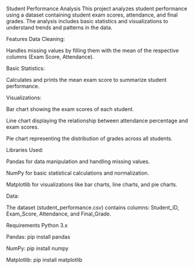 Student Performance Analysis
This project analyzes student performance using a dataset containing student exam scores, attendance, and final grades. The analysis includes basic statistics and visualizations to understand trends and patterns in the data.

Features
Data Cleaning:

Handles missing values by filling them with the mean of the respective columns (Exam Score, Attendance).

Basic Statistics:

Calculates and prints the mean exam score to summarize student performance.

Visualizations:

Bar chart showing the exam scores of each student.

Line chart displaying the relationship between attendance percentage and exam scores.

Pie chart representing the distribution of grades across all students.

Libraries Used:

Pandas for data manipulation and handling missing values.

NumPy for basic statistical calculations and normalization.

Matplotlib for visualizations like bar charts, line charts, and pie charts.

Data:

The dataset (student_performance.csv) contains columns: Student_ID, Exam_Score, Attendance, and Final_Grade.

Requirements
Python 3.x

Pandas: pip install pandas

NumPy: pip install numpy

Matplotlib: pip install matplotlib
